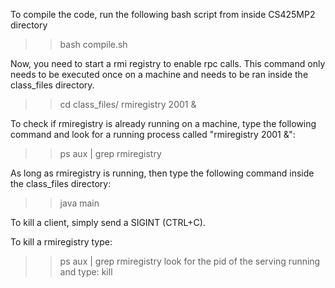 To compile the code, run the following bash script from inside CS425MP2 directory
>> bash compile.sh

Now, you need to start a rmi registry to enable rpc calls. This command only needs to be executed once on a machine and needs to be ran inside the class_files directory.
>> cd class_files/
>> rmiregistry 2001 &

To check if rmiregistry is already running on a machine, type the following command and look for a running process called "rmiregistry 2001 &":
>> ps aux | grep rmiregistry

As long as rmiregistry is running, then type the following command inside the class_files directory:
>> java main

To kill a client, simply send a SIGINT (CTRL+C). 

To kill a rmiregistry type:
>> ps aux | grep rmiregistry
look for the pid of the serving running and type:
>>kill <pid>
